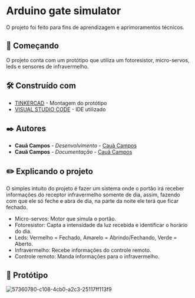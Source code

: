 # Arduino gate simulator
O projeto foi feito para fins de aprendizagem e aprimoramentos técnicos.

## 🚀 Começando

O projeto conta com um protótipo que utiliza um fotoresistor, micro-servos, leds e sensores de infravermelho. 

## 🛠️ Construído com

* [TINKERCAD](https://www.tinkercad.com/) - Montagem do protótipo
* [VISUAL STUDIO CODE](https://code.visualstudio.com/) - IDE utilizado

## ✒️ Autores

* **Cauã Campos** - *Desenvolvimento* - [Cauã Campos](https://github.com/c-Campos-ss)
* **Cauã Campos** - *Documentação* - [Cauã Campos](https://github.com/c-Campos-ss)

## ✏️ Explicando o projeto

O simples intuito do projeto é fazer um sistema onde o portão irá receber informações do receptor infravermelho somente de dia, assim, fazendo com que ele só feche e abra de dia, na parte da noite ele terá que ficar fechado.

* Micro-servos: Motor que simula o portão.
* Fotoresistor: Capta a intensidade da luz recebida e identificar o horário do dia.
* Leds: Vermelho = Fechado, Amarelo = Abrindo/Fechando, Verde = Aberto.
* Infravermelho: Recebe informações do controle remoto.
* Controle remoto: Manda informações para o infravermelho.

## 📸 Protótipo

![57360780-c108-4cb0-a2c3-25117ff113f9](https://user-images.githubusercontent.com/73807067/212786165-1d18f314-79de-4f27-971f-10fe79a18307.jpg)
